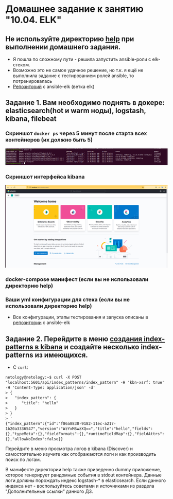 # Домашнее задание к занятию "10.04. ELK"

## Не используйте директорию [help](./help) при выполнении домашнего задания.

* Я пошла по сложному пути - решила запустить ansible-роли с elk-стеком. 
* Возможно это не самое удачное решение, но т.к. я ещё не выполнила задание с тестированием ролей ansible, то потренировалась
* [Репозиторий](https://github.com/lereklerik/elk/tree/elk#elk) с ansible-elk (ветка elk)

## Задание 1. Вам необходимо поднять в докере: elasticsearch(hot и warm ноды), logstash, kibana, filebeat

### Скриншот `docker ps` через 5 минут после старта всех контейнеров (их должно быть 5)

![01](pictures/01.png)

### Скриншот интерфейса kibana

![02](pictures/02.png)

### docker-compose манифест (если вы не использовали директорию help)
### Ваши yml конфигурации для стека (если вы не использовали директорию help)

* Все конфигурации, этапы тестирования и запуска описаны в [репозитории](https://github.com/lereklerik/elk/tree/elk#elk) с ansible-elk 

## Задание 2. Перейдите в меню [создания index-patterns в kibana](http://localhost:5601/app/management/kibana/indexPatterns/create) и создайте несколько index-patterns из имеющихся.

* С `curl`:

```shell
netology@netology:~$ curl -X POST "localhost:5601/api/index_patterns/index_pattern" -H 'kbn-xsrf: true' -H 'Content-Type: application/json' -d'
> {
>   "index_pattern": {
>      "title": "hello"
>   }
> }
> '
{"index_pattern":{"id":"f86a8830-9182-11ec-a217-1b20a3336547","version":"WzYxMSwzXQ==","title":"hello","fields":{},"typeMeta":{},"fieldFormats":{},"runtimeFieldMap":{},"fieldAttrs":{},"allowNoIndex":false}}
```



Перейдите в меню просмотра логов в kibana (Discover) и самостоятельно изучите как отображаются логи и как производить 
поиск по логам.

В манифесте директории help также приведенно dummy приложение, которое генерирует рандомные события в stdout контейнера.
Данные логи должны порождать индекс logstash-* в elasticsearch. Если данного индекса нет - воспользуйтесь советами 
и источниками из раздела "Дополнительные ссылки" данного ДЗ.
